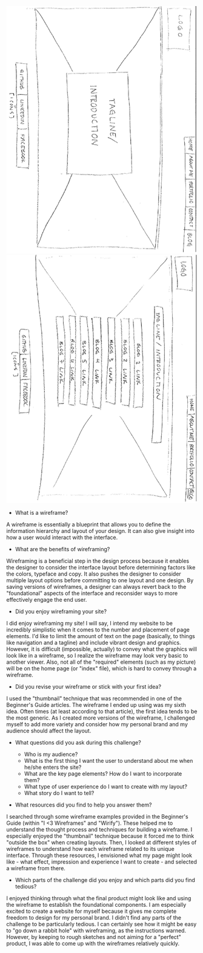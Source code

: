 ![Index-Wireframe](/week-2/wireframes/wireframe-index.jpg)
![Blog-Wireframe](/week-2/wireframes/wireframe-blog-index.jpg)

- What is a wireframe?

A wireframe is essentially a blueprint that allows you to define the information hierarchy and layout of your design. It can also give insight into how a user would interact with the interface.

- What are the benefits of wireframing?

Wireframing is a beneficial step in the design process because it enables the designer to consider the interface layout before determining factors like the colors, typeface and copy. It also pushes the designer to consider multiple layout options before committing to one layout and one design. By saving versions of wireframes, a designer can always revert back to the "foundational" aspects of the interface and reconsider ways to more effectively engage the end user.

- Did you enjoy wireframing your site?

I did enjoy wireframing my site! I will say, I intend my website to be incredibly simplistic when it comes to the number and placement of page elements. I'd like to limit the amount of text on the page (basically, to things like navigation and a tagline) and include vibrant design and graphics. However, it is difficult (impossible, actually) to convey what the graphics will look like in a wireframe, so I realize the wireframe may look very basic to another viewer. Also, not all of the "required" elements (such as my picture) will be on the home page (or "index" file), which is hard to convey through a wireframe.

- Did you revise your wireframe or stick with your first idea?

I used the "thumbnail" technique that was recommended in one of the Beginner's Guide articles. The wireframe I ended up using was my sixth idea. Often times (at least according to that article), the first idea tends to be the most generic. As I created more versions of the wireframe, I challenged myself to add more variety and consider how my personal brand and my audience should affect the layout.

- What questions did you ask during this challenge?

  - Who is my audience?
  - What is the first thing I want the user to understand about me when he/she enters the site?
  - What are the key page elements? How do I want to incorporate them?
  - What type of user experience do I want to create with my layout?
  - What story do I want to tell?

- What resources did you find to help you answer them?

I searched through some wireframe examples provided in the Beginner's Guide (within "I <3 Wireframes" and "Wirify"). These helped me to understand the thought process and techniques for building a wireframe. I especially enjoyed the "thumbnail" technique because it forced me to think "outside the box" when creating layouts. Then, I looked at different styles of wireframes to understand how each wireframe related to its unique interface. Through these resources, I envisioned what my page might look like - what effect, impression and experience I want to create - and selected a wireframe from there.

- Which parts of the challenge did you enjoy and which parts did you find tedious?

I enjoyed thinking through what the final product might look like and using the wireframe to establish the foundational components. I am especially excited to create a website for myself because it gives me complete freedom to design for my personal brand. I didn't find any parts of the challenge to be particularly tedious. I can certainly see how it might be easy to "go down a rabbit hole" with wireframing, as the instructions warned. However, by keeping to rough sketches and not aiming for a "perfect" product, I was able to come up with the wireframes relatively quickly.